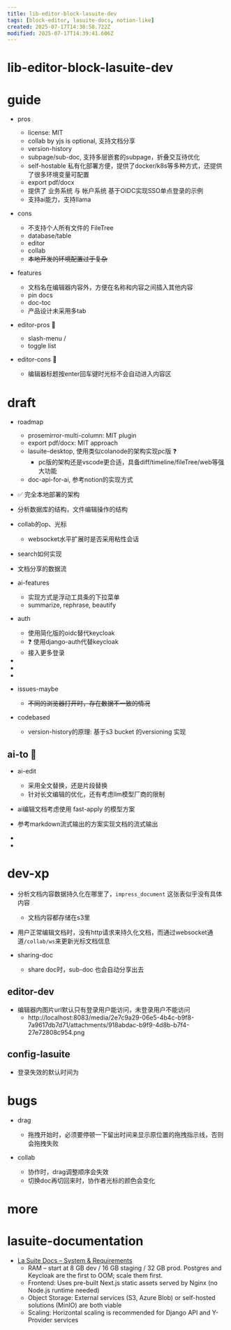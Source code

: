 ```yaml
---
title: lib-editor-block-lasuite-dev
tags: [block-editor, lasuite-docs, notion-like]
created: 2025-07-17T14:38:58.722Z
modified: 2025-07-17T14:39:41.606Z
---
```


# lib-editor-block-lasuite-dev

# guide
- pros
  - license: MIT
  - collab by yjs is optional, 支持文档分享
  - version-history
  - subpage/sub-doc, 支持多层嵌套的subpage，折叠交互待优化
  - self-hostable 私有化部署方便，提供了docker/k8s等多种方式，还提供了很多环境变量可配置
  - export pdf/docx
  - 提供了 业务系统 与 帐户系统 基于OIDC实现SSO单点登录的示例
  - 支持ai能力，支持llama

- cons
  - 不支持个人所有文件的 FileTree
  - database/table
  - editor
  - collab
  - ~~本地开发的环境配置过于复杂~~

- features
  - 文档名在编辑器内容外，方便在名称和内容之间插入其他内容
  - pin docs
  - doc-toc
  - 产品设计未采用多tab

- editor-pros 🌹
  - slash-menu /
  - toggle list
- editor-cons 🐛
  - 编辑器标题按enter回车键时光标不会自动进入内容区
# draft
- roadmap
  - prosemirror-multi-column: MIT plugin
  - export pdf/docx: MIT approach
  - lasuite-desktop, 使用类似colanode的架构实现pc版 ❓
    - pc版的架构还是vscode更合适，具备diff/timeline/fileTree/web等强大功能
  - doc-api-for-ai, 参考notion的实现方式

- ✅ 完全本地部署的架构

- 分析数据库的结构，文件编辑操作的结构

- collab的op、光标
  - websocket水平扩展时是否采用粘性会话

- search如何实现

- 文档分享的数据流

- ai-features
  - 实现方式是浮动工具条的下拉菜单
  - summarize, rephrase, beautify

- auth
  - 使用简化版的oidc替代keycloak
  - ❓ 使用django-auth代替keycloak
  - 接入更多登录

- 
- 
- 

- issues-maybe
  - ~~不同的浏览器打开时，存在数据不一致的情况~~

- codebased
  - version-history的原理: 基于s3 bucket 的versioning 实现

## ai-to 👾

- ai-edit
  - 采用全文替换，还是片段替换
  - 针对长文编辑的优化，还有考虑llm模型厂商的限制

- ai编辑文档考虑使用 fast-apply 的模型方案

- 参考markdown流式输出的方案实现文档的流式输出

- 
- 

# dev-xp
- 分析文档内容数据持久化在哪里了，`impress_document` 这张表似乎没有具体内容
  - 文档内容都存储在s3里

- 用户正常编辑文档时，没有http请求来持久化文档，而通过websocket通道`/collab/ws`来更新光标文档信息

- sharing-doc
  - share doc时，sub-doc 也会自动分享出去

## editor-dev

- 编辑器内图片url默认只有登录用户能访问，未登录用户不能访问
  - http://localhost:8083/media/2e7c9a29-06e5-4b4c-b9f8-7a9617db7d71/attachments/918abdac-b9f9-4d8b-b7f4-27e72808c954.png

## config-lasuite

- 登录失效的默认时间为
# bugs
- drag
  - 拖拽开始时，必须要停顿一下留出时间来显示原位置的拖拽指示线，否则会拖拽失败

- collab
  - 协作时，drag调整顺序会失效
  - 切换doc再切回来时，协作者光标的颜色会变化
# more

# lasuite-documentation
- [La Suite Docs – System & Requirements](https://github.com/suitenumerique/docs/blob/main/docs/system-requirements.md)
  - RAM – start at 8 GB dev / 16 GB staging / 32 GB prod. Postgres and Keycloak are the first to OOM; scale them first.
  - Frontend: Uses pre-built Next.js static assets served by Nginx (no Node.js runtime needed)
  - Object Storage: External services (S3, Azure Blob) or self-hosted solutions (MinIO) are both viable
  - Scaling: Horizontal scaling is recommended for Django API and Y-Provider services
